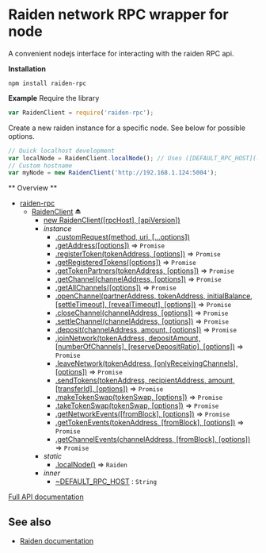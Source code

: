 # Raiden network RPC wrapper for node
A convenient nodejs interface for interacting with the raiden RPC api.

**Installation**
```
npm install raiden-rpc
```
**Example**
Require the library
```javascript
var RaidenClient = require('raiden-rpc');
```
Create a new raiden instance for a specific node. See below for possible options.
```javascript
// Quick localhost development
var localNode = RaidenClient.localNode(); // Uses ([DEFAULT_RPC_HOST](./api.md/#module_raiden-rpc--RaidenClient..DEFAULT_RPC_HOST))
// Custom hostname
var myNode = new RaidenClient('http://192.168.1.124:5004');
```

** Overview **
* [raiden-rpc](./api.md/#module_raiden-rpc)
    * [RaidenClient](./api.md/#exp_module_raiden-rpc--RaidenClient) ⏏
        * [new RaidenClient([rpcHost], [apiVersion])](./api.md/#new_module_raiden-rpc--RaidenClient_new)
        * _instance_
            * [.customRequest(method, uri, [...options])](./api.md/#module_raiden-rpc--RaidenClient+customRequest)
            * [.getAddress([options])](./api.md/#module_raiden-rpc--RaidenClient+getAddress) ⇒ <code>Promise</code>
            * [.registerToken(tokenAddress, [options])](./api.md/#module_raiden-rpc--RaidenClient+registerToken) ⇒ <code>Promise</code>
            * [.getRegisteredTokens([options])](./api.md/#module_raiden-rpc--RaidenClient+getRegisteredTokens) ⇒ <code>Promise</code>
            * [.getTokenPartners(tokenAddress, [options])](./api.md/#module_raiden-rpc--RaidenClient+getTokenPartners) ⇒ <code>Promise</code>
            * [.getChannel(channelAddress, [options])](./api.md/#module_raiden-rpc--RaidenClient+getChannel) ⇒ <code>Promise</code>
            * [.getAllChannels([options])](./api.md/#module_raiden-rpc--RaidenClient+getAllChannels) ⇒ <code>Promise</code>
            * [.openChannel(partnerAddress, tokenAddress, initialBalance, [settleTimeout], [revealTimeout], [options])](./api.md/#module_raiden-rpc--RaidenClient+openChannel) ⇒ <code>Promise</code>
            * [.closeChannel(channelAddress, [options])](./api.md/#module_raiden-rpc--RaidenClient+closeChannel) ⇒ <code>Promise</code>
            * [.settleChannel(channelAddress, [options])](./api.md/#module_raiden-rpc--RaidenClient+settleChannel) ⇒ <code>Promise</code>
            * [.deposit(channelAddress, amount, [options])](./api.md/#module_raiden-rpc--RaidenClient+deposit) ⇒ <code>Promise</code>
            * [.joinNetwork(tokenAddress, depositAmount, [numberOfChannels], [reserveDepositRatio], [options])](./api.md/#module_raiden-rpc--RaidenClient+joinNetwork) ⇒ <code>Promise</code>
            * [.leaveNetwork(tokenAddress, [onlyReceivingChannels], [options])](./api.md/#module_raiden-rpc--RaidenClient+leaveNetwork) ⇒ <code>Promise</code>
            * [.sendTokens(tokenAddress, recipientAddress, amount, [transferId], [options])](./api.md/#module_raiden-rpc--RaidenClient+sendTokens) ⇒ <code>Promise</code>
            * [.makeTokenSwap(tokenSwap, [options])](./api.md/#module_raiden-rpc--RaidenClient+makeTokenSwap) ⇒ <code>Promise</code>
            * [.takeTokenSwap(tokenSwap, [options])](./api.md/#module_raiden-rpc--RaidenClient+takeTokenSwap) ⇒ <code>Promise</code>
            * [.getNetworkEvents([fromBlock], [options])](./api.md/#module_raiden-rpc--RaidenClient+getNetworkEvents) ⇒ <code>Promise</code>
            * [.getTokenEvents(tokenAddress, [fromBlock], [options])](./api.md/#module_raiden-rpc--RaidenClient+getTokenEvents) ⇒ <code>Promise</code>
            * [.getChannelEvents(channelAddress, [fromBlock], [options])](./api.md/#module_raiden-rpc--RaidenClient+getChannelEvents) ⇒ <code>Promise</code>
        * _static_
            * [.localNode()](./api.md/#module_raiden-rpc--RaidenClient.localNode) ⇒ <code>Raiden</code>
        * _inner_
            * [~DEFAULT_RPC_HOST](./api.md/#module_raiden-rpc--RaidenClient..DEFAULT_RPC_HOST) : <code>String</code>

[Full API documentation](./api.md)

## See also
- [Raiden documentation](https://raiden-network.readthedocs.io)
